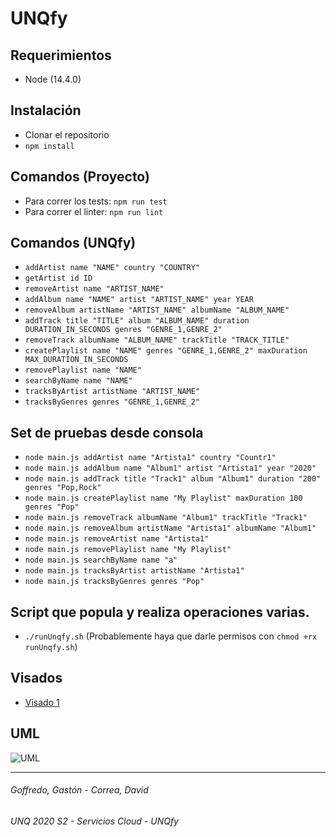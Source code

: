 # UNQfy

## Requerimientos
- Node (14.4.0)

## Instalación
- Clonar el repositorio
- `npm install`

## Comandos (Proyecto)
- Para correr los tests: `npm run test`
- Para correr el linter: `npm run lint`

## Comandos (UNQfy)
- `addArtist name "NAME" country "COUNTRY"`
- `getArtist id ID`
- `removeArtist name "ARTIST_NAME"`
- `addAlbum name "NAME" artist "ARTIST_NAME" year YEAR`
- `removeAlbum artistName "ARTIST_NAME" albumName "ALBUM_NAME"`
- `addTrack title "TITLE" album "ALBUM_NAME" duration DURATION_IN_SECONDS genres "GENRE_1,GENRE_2"`
- `removeTrack albumName "ALBUM_NAME" trackTitle "TRACK_TITLE"`
- `createPlaylist name "NAME" genres "GENRE_1,GENRE_2" maxDuration MAX_DURATION_IN_SECONDS`
- `removePlaylist name "NAME"`
- `searchByName name "NAME"`
- `tracksByArtist artistName "ARTIST_NAME"`
- `tracksByGenres genres "GENRE_1,GENRE_2"`

## Set de pruebas desde consola 
- `node main.js addArtist name "Artista1" country "Countr1"`
- `node main.js addAlbum name "Album1" artist "Artista1" year "2020"`
- `node main.js addTrack title "Track1" album "Album1" duration "200" genres "Pop,Rock"`
- `node main.js createPlaylist name "My Playlist" maxDuration 100 genres "Pop"`
- `node main.js removeTrack albumName "Album1" trackTitle "Track1"`
- `node main.js removeAlbum artistName "Artista1" albumName "Album1"`
- `node main.js removeArtist name "Artista1"`
- `node main.js removePlaylist name "My Playlist"`
- `node main.js searchByName name "a"`
- `node main.js tracksByArtist artistName "Artista1"`
- `node main.js tracksByGenres genres "Pop"`

## Script que popula y realiza operaciones varias.
- `./runUnqfy.sh` (Probablemente haya que darle permisos con `chmod +rx runUnqfy.sh`)

## Visados
- [Visado 1](https://docs.google.com/document/d/1Tfkl6l1_ly4FybquDjTqMHa5gdmrYgvvZpXZaneRFvA/edit?usp=sharing)

## UML
![UML](https://user-images.githubusercontent.com/32984697/93656451-faa0af00-fa00-11ea-801f-a3c8251ef998.PNG)

---
###### Goffredo, Gastón - Correa, David
###### UNQ 2020 S2 - Servicios Cloud - UNQfy
